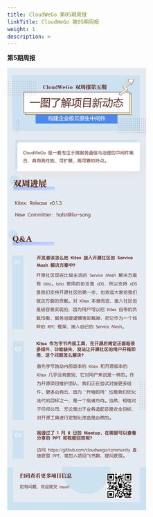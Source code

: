 ```yaml
---
title: CloudWeGo 第05期周报
linkTitle: CloudWeGo 第05期周报
weight: 1
description: >
---
```


**第5期周报**

![image](https://raw.githubusercontent.com/cloudwego/community/main/weekly_report/CloudWeGo_5th_weekly_report.png)
